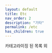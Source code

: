 ```yaml
---
layout: default
title: Etc
nav_order: 2
description: "기타"
permalink: /etc
has_children: true
---
```


카테고라이징 된 목록 외 